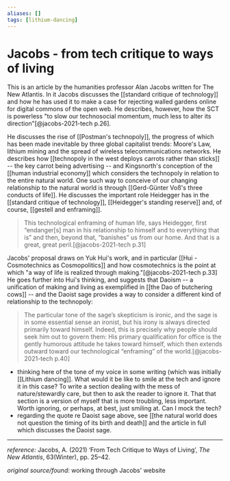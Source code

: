 ```yaml
---
aliases: []
tags: [lithium-dancing]
---
```


# Jacobs - from tech critique to ways of living

This is an article by the humanities professor Alan Jacobs written for The New Atlantis. In it Jacobs discusses the [[standard critique of technology]] and how he has used it to make a case for rejecting walled gardens online for digital commons of the open web. He describes, however, how the SCT is powerless "to slow our technosocial momentum, much less to alter its direction"[@jacobs-2021-tech p.26].

He discusses the rise of [[Postman's technopoly]], the progress of which has been made inevitable by three global capitalist trends: Moore's Law, lithium mining and the spread of wireless telecommunications networks. He describes how [[technopoly in the west deploys carrots rather than sticks]] -- the key carrot being advertising -- and Kingsnorth's conception of the [[human industrial economy]] which considers the technopoly in relation to the entire natural world. One such way to conceive of our changing relationship to the natural world is through [[Gerd-Günter Voß's three conducts of life]]. He discusses the important role Heidegger has in the [[standard critique of technology]], [[Heidegger's standing reserve]] and, of course, [[gestell and enframing]]. 

>This technological enframing of human life, says Heidegger, first “endanger\[s\] man in his relationship to himself and to everything that is” and then, beyond that, “banishes” us from our home. And that is a great, great peril.[@jacobs-2021-tech p.31]

Jacobs' proposal draws on Yuk Hui's work, and in particular [[Hui - Cosmotechnics as Cosmopolitics]] and how cosmotechnics is the point at which "a way of life is realized through making."[@jacobs-2021-tech p.33] He goes further into Hui's thinking, and suggests that Daoism -- a unification of making and living as exemplified in [[the Dao of butchering cows]] -- and the Daoist sage provides a way to consider a different kind of relationship to the technopoly: 

>The particular tone of the sage’s skepticism is ironic, and the sage is in some essential sense an ironist, but his irony is always directed primarily toward himself. Indeed, this is precisely why people should seek him out to govern them: His primary qualification for office is the gently humorous attitude he takes toward himself, which then extends outward toward our technological “enframing” of the world.[@jacobs-2021-tech p.40]

- thinking here of the tone of my voice in some writing (which was initially [[Lithium dancing]]. What would it be like to smile at the tech and ignore it in this case? To write a section dealing with the mess of nature/stewardly care, but then to ask the reader to ignore it. That that section is a version of myself that is more troubling, less important. Worth ignoring, or perhaps, at best, just smiling at. Can I mock the tech? 
- regarding the quote re Daoist sage above, see [[the natural world does not question the timing of its birth and death]] and the article in full which discusses the Daoist sage.

---

_reference:_ Jacobs, A. (2021) ‘From Tech Critique to Ways of Living’, _The New Atlantis_, 63(Winter), pp. 25–42.

_original source/found:_ working through Jacobs' website